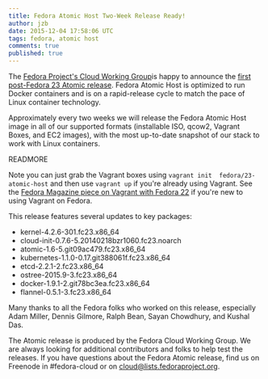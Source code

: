 ```yaml
---
title: Fedora Atomic Host Two-Week Release Ready!
author: jzb
date: 2015-12-04 17:58:06 UTC
tags: fedora, atomic host
comments: true
published: true
---
```


The [Fedora Project's Cloud Working Group](https://fedoraproject.org/wiki/Cloud)is happy to announce the [first post-Fedora 23 Atomic release](https://getfedora.org/en/cloud/download/atomic.html). Fedora Atomic Host is optimized to run Docker containers and is on a rapid-release cycle to match the pace of Linux container technology.
 
Approximately every two weeks we will release the Fedora Atomic Host image in all of our supported formats (installable ISO, qcow2, Vagrant Boxes, and EC2 images), with the most up-to-date snapshot of our stack to work with Linux containers.

READMORE

Note you can just grab the Vagrant boxes using `vagrant init  fedora/23-atomic-host` and then use `vagrant up` if you're already using Vagrant. See the [Fedora Magazine piece on Vagrant with Fedora 22](https://fedoramagazine.org/using-fedora-22-atomic-vagrant-boxes/) if you're new to using Vagrant on Fedora.

This release features several updates to key packages:
 
 * kernel-4.2.6-301.fc23.x86_64
 * cloud-init-0.7.6-5.20140218bzr1060.fc23.noarch
 * atomic-1.6-5.git09ac479.fc23.x86_64
 * kubernetes-1.1.0-0.17.git388061f.fc23.x86_64
 * etcd-2.2.1-2.fc23.x86_64
 * ostree-2015.9-3.fc23.x86_64
 * docker-1.9.1-2.git78bc3ea.fc23.x86_64
 * flannel-0.5.1-3.fc23.x86_64
 
Many thanks to all the Fedora folks who worked on this release, especially Adam Miller, Dennis Gilmore, Ralph Bean, Sayan Chowdhury, and Kushal Das. 

The Atomic release is produced by the Fedora Cloud Working Group. We are always looking for additional contributors and folks to help test the releases. If you have questions about the Fedora Atomic release, find us on Freenode in #fedora-cloud or on cloud@lists.fedoraproject.org.
